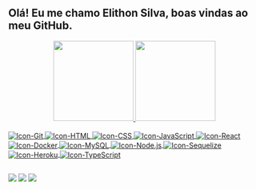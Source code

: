 ## Olá! Eu me chamo Elithon Silva, boas vindas ao meu GitHub.

<div align="center">
  <a href="https://github.com/oelithon">
  <img height="160em" src="https://github-readme-stats.vercel.app/api?username=oelithon&show_icons=true&theme=github_dark&include_all_commits=true&count_private=true"/>
  <img height="160em" src="https://github-readme-stats.vercel.app/api/top-langs/?username=oelithon&layout=compact&langs_count=7&theme=github_dark"/>
</div>
<div style="display: inline_block"><br>
  <img align="center" alt="Icon-Git" src="https://icongr.am/devicon/git-original.svg?size=28&color=currentColor">
  <img align="center" alt="Icon-HTML" src="https://icongr.am/devicon/html5-original.svg?size=28&color=currentColor">
  <img align="center" alt="Icon-CSS" src="https://icongr.am/devicon/css3-original.svg?size=28&color=currentColor">
  <img align="center" alt="Icon-JavaScript" src="https://icongr.am/devicon/javascript-original.svg?size=28&color=currentColor">
  <img align="center" alt="Icon-React" src="https://icongr.am/devicon/react-original.svg?size=28&color=currentColor">
  <img align="center" alt="Icon-Docker" src="https://icongr.am/devicon/docker-original.svg?size=28&color=currentColor">
  <img align="center" alt="Icon-MySQL" src="https://icongr.am/devicon/mysql-original.svg?size=28&color=currentColor">
  <img align="center" alt="Icon-Node.js" src="https://icongr.am/devicon/nodejs-original.svg?size=28&color=currentColor">
  <img align="center" alt="Icon-Sequelize" src="https://icongr.am/devicon/sequelize-original.svg?size=28&color=currentColor">
  <img align="center" alt="Icon-Heroku" src="https://icongr.am/devicon/heroku-original.svg?size=28&color=currentColor">
  <img align="center" alt="Icon-TypeScript" src="https://icongr.am/devicon/typescript-original.svg?size=28&color=currentColor">
</div>
  
  ##
 
<div>
  <a href = "mailto:elithonsilva@gmail.com"><img src="https://img.shields.io/badge/-Gmail-%23333?style=for-the-badge&logo=gmail&logoColor=white" target="_blank"></a>
  <a href="https://instagram.com/oelithon"><img src="https://img.shields.io/badge/-Instagram-%23E4405F?style=for-the-badge&logo=instagram&logoColor=white" target="_blank"></a>
  <a href="https://www.linkedin.com/in/elithonsilva/"><img src="https://img.shields.io/badge/-LinkedIn-%230077B5?style=for-the-badge&logo=linkedin&logoColor=white" target="_blank"></a>
</div>

